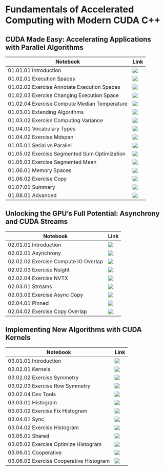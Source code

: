 # Fundamentals of Accelerated Computing with Modern CUDA C++

## CUDA Made Easy: Accelerating Applications with Parallel Algorithms

| Notebook                                | Link                                                                                                                                                                                       |
|-----------------------------------------|--------------------------------------------------------------------------------------------------------------------------------------------------------------------------------------------|
| 01.01.01 Introduction | [![](https://colab.research.google.com/assets/colab-badge.svg)](https://colab.research.google.com/github/NVIDIA/accelerated-computing-hub/blob/main/tutorials/cuda-cpp/notebooks/01.01-Introduction/01.01.01-CUDA-Made-Easy.ipynb) |
| 01.02.01 Execution Spaces               | [![](https://colab.research.google.com/assets/colab-badge.svg)](https://colab.research.google.com/github/NVIDIA/accelerated-computing-hub/blob/main/tutorials/cuda-cpp/notebooks/01.02-Execution-Spaces/01.02.01-Execution-Spaces.ipynb) |
| 01.02.02 Exercise Annotate Execution Spaces   | [![](https://colab.research.google.com/assets/colab-badge.svg)](https://colab.research.google.com/github/NVIDIA/accelerated-computing-hub/blob/main/tutorials/cuda-cpp/notebooks/01.02-Execution-Spaces/01.02.02-Exercise-Annotate-Execution-Spaces.ipynb) |
| 01.02.03 Exercise Changing Execution Space    | [![](https://colab.research.google.com/assets/colab-badge.svg)](https://colab.research.google.com/github/NVIDIA/accelerated-computing-hub/blob/main/tutorials/cuda-cpp/notebooks/01.02-Execution-Spaces/01.02.03-Exercise-Changing-Execution-Space.ipynb) |
| 01.02.04 Exercise Compute Median Temperature   | [![](https://colab.research.google.com/assets/colab-badge.svg)](https://colab.research.google.com/github/NVIDIA/accelerated-computing-hub/blob/main/tutorials/cuda-cpp/notebooks/01.02-Execution-Spaces/01.02.04-Exercise-Compute-Median-Temperature.ipynb) |
| 01.03.01 Extending Algorithms           | [![](https://colab.research.google.com/assets/colab-badge.svg)](https://colab.research.google.com/github/NVIDIA/accelerated-computing-hub/blob/main/tutorials/cuda-cpp/notebooks/01.03-Extending-Algorithms/01.03.01-Extending-Algorithms.ipynb) |
| 01.03.02 Exercise Computing Variance     | [![](https://colab.research.google.com/assets/colab-badge.svg)](https://colab.research.google.com/github/NVIDIA/accelerated-computing-hub/blob/main/tutorials/cuda-cpp/notebooks/01.03-Extending-Algorithms/01.03.02-Exercise-Computing-Variance.ipynb) |
| 01.04.01 Vocabulary Types              | [![](https://colab.research.google.com/assets/colab-badge.svg)](https://colab.research.google.com/github/NVIDIA/accelerated-computing-hub/blob/main/tutorials/cuda-cpp/notebooks/01.04-Vocabulary-Types/01.04.01-Vocabulary-Types.ipynb) |
| 01.04.02 Exercise Mdspan                | [![](https://colab.research.google.com/assets/colab-badge.svg)](https://colab.research.google.com/github/NVIDIA/accelerated-computing-hub/blob/main/tutorials/cuda-cpp/notebooks/01.04-Vocabulary-Types/01.04.02-Exercise-mdspan.ipynb) |
| 01.05.01 Serial vs Parallel            | [![](https://colab.research.google.com/assets/colab-badge.svg)](https://colab.research.google.com/github/NVIDIA/accelerated-computing-hub/blob/main/tutorials/cuda-cpp/notebooks/01.05-Serial-vs-Parallel/01.05.01-Serial-vs-Parallel.ipynb) |
| 01.05.02 Exercise Segmented Sum Optimization   | [![](https://colab.research.google.com/assets/colab-badge.svg)](https://colab.research.google.com/github/NVIDIA/accelerated-computing-hub/blob/main/tutorials/cuda-cpp/notebooks/01.05-Serial-vs-Parallel/01.05.02-Exercise-Segmented-Sum-Optimization.ipynb) |
| 01.05.03 Exercise Segmented Mean        | [![](https://colab.research.google.com/assets/colab-badge.svg)](https://colab.research.google.com/github/NVIDIA/accelerated-computing-hub/blob/main/tutorials/cuda-cpp/notebooks/01.05-Serial-vs-Parallel/01.05.03-Exercise-Segmented-Mean.ipynb) |
| 01.06.01 Memory Spaces                 | [![](https://colab.research.google.com/assets/colab-badge.svg)](https://colab.research.google.com/github/NVIDIA/accelerated-computing-hub/blob/main/tutorials/cuda-cpp/notebooks/01.06-Memory-Spaces/01.06.01-Memory-Spaces.ipynb) |
| 01.06.02 Exercise Copy                  | [![](https://colab.research.google.com/assets/colab-badge.svg)](https://colab.research.google.com/github/NVIDIA/accelerated-computing-hub/blob/main/tutorials/cuda-cpp/notebooks/01.06-Memory-Spaces/01.06.02-Exercise-Copy.ipynb) |
| 01.07.01 Summary                       | [![](https://colab.research.google.com/assets/colab-badge.svg)](https://colab.research.google.com/github/NVIDIA/accelerated-computing-hub/blob/main/tutorials/cuda-cpp/notebooks/01.07-Summary/01.07.01-Summary.ipynb) |
| 01.08.01 Advanced                      | [![](https://colab.research.google.com/assets/colab-badge.svg)](https://colab.research.google.com/github/NVIDIA/accelerated-computing-hub/blob/main/tutorials/cuda-cpp/notebooks/01.08-Advanced/01.08.01-Advanced.ipynb) |

## Unlocking the GPU’s Full Potential: Asynchrony and CUDA Streams

| Notebook                                | Link                                                                                                                                                                                       |
|-----------------------------------------|--------------------------------------------------------------------------------------------------------------------------------------------------------------------------------------------|
| 02.01.01 Introduction                  | [![](https://colab.research.google.com/assets/colab-badge.svg)](https://colab.research.google.com/github/NVIDIA/accelerated-computing-hub/blob/main/tutorials/cuda-cpp/notebooks/02.01-Introduction/02.01.01-Introduction.ipynb) |
| 02.02.01 Asynchrony                    | [![](https://colab.research.google.com/assets/colab-badge.svg)](https://colab.research.google.com/github/NVIDIA/accelerated-computing-hub/blob/main/tutorials/cuda-cpp/notebooks/02.02-Asynchrony/02.02.01-Asynchrony.ipynb) |
| 02.02.02 Exercise Compute IO Overlap    | [![](https://colab.research.google.com/assets/colab-badge.svg)](https://colab.research.google.com/github/NVIDIA/accelerated-computing-hub/blob/main/tutorials/cuda-cpp/notebooks/02.02-Asynchrony/02.02.02-Exercise-Compute-IO-Overlap.ipynb) |
| 02.02.03 Exercise Nsight               | [![](https://colab.research.google.com/assets/colab-badge.svg)](https://colab.research.google.com/github/NVIDIA/accelerated-computing-hub/blob/main/tutorials/cuda-cpp/notebooks/02.02-Asynchrony/02.02.03-Exercise-Nsight.ipynb) |
| 02.02.04 Exercise NVTX                 | [![](https://colab.research.google.com/assets/colab-badge.svg)](https://colab.research.google.com/github/NVIDIA/accelerated-computing-hub/blob/main/tutorials/cuda-cpp/notebooks/02.02-Asynchrony/02.02.04-Exercise-NVTX.ipynb) |
| 02.03.01 Streams                       | [![](https://colab.research.google.com/assets/colab-badge.svg)](https://colab.research.google.com/github/NVIDIA/accelerated-computing-hub/blob/main/tutorials/cuda-cpp/notebooks/02.03-Streams/02.03.01-Streams.ipynb) |
| 02.03.02 Exercise Async Copy            | [![](https://colab.research.google.com/assets/colab-badge.svg)](https://colab.research.google.com/github/NVIDIA/accelerated-computing-hub/blob/main/tutorials/cuda-cpp/notebooks/02.03-Streams/02.03.02-Exercise-Async-Copy.ipynb) |
| 02.04.01 Pinned                        | [![](https://colab.research.google.com/assets/colab-badge.svg)](https://colab.research.google.com/github/NVIDIA/accelerated-computing-hub/blob/main/tutorials/cuda-cpp/notebooks/02.04-Pinned-Memory/02.04.01-Pinned.ipynb) |
| 02.04.02 Exercise Copy Overlap          | [![](https://colab.research.google.com/assets/colab-badge.svg)](https://colab.research.google.com/github/NVIDIA/accelerated-computing-hub/blob/main/tutorials/cuda-cpp/notebooks/02.04-Pinned-Memory/02.04.02-Exercise-Copy-Overlap.ipynb) |

## Implementing New Algorithms with CUDA Kernels

| Notebook                                | Link                                                                                                                                                                                       |
|-----------------------------------------|--------------------------------------------------------------------------------------------------------------------------------------------------------------------------------------------|
| 03.01.01 Introduction                     | [![](https://colab.research.google.com/assets/colab-badge.svg)](https://colab.research.google.com/github/NVIDIA/accelerated-computing-hub/blob/main/tutorials/cuda-cpp/notebooks/03.01-Introduction/03.01-Introduction.ipynb) |
| 03.02.01 Kernels                       | [![](https://colab.research.google.com/assets/colab-badge.svg)](https://colab.research.google.com/github/NVIDIA/accelerated-computing-hub/blob/main/tutorials/cuda-cpp/notebooks/03.02-Kernels/03.02.01-Kernels.ipynb) |
| 03.02.02 Exercise Symmetry             | [![](https://colab.research.google.com/assets/colab-badge.svg)](https://colab.research.google.com/github/NVIDIA/accelerated-computing-hub/blob/main/tutorials/cuda-cpp/notebooks/03.02-Kernels/03.02.02-Exercise-Symmetry.ipynb) |
| 03.02.03 Exercise Row Symmetry          | [![](https://colab.research.google.com/assets/colab-badge.svg)](https://colab.research.google.com/github/NVIDIA/accelerated-computing-hub/blob/main/tutorials/cuda-cpp/notebooks/03.02-Kernels/03.02.03-Exercise-Row-Symmetry.ipynb) |
| 03.02.04 Dev Tools                     | [![](https://colab.research.google.com/assets/colab-badge.svg)](https://colab.research.google.com/github/NVIDIA/accelerated-computing-hub/blob/main/tutorials/cuda-cpp/notebooks/03.02-Kernels/03.02.04-Dev-Tools.ipynb) |
| 03.03.01 Histogram                     | [![](https://colab.research.google.com/assets/colab-badge.svg)](https://colab.research.google.com/github/NVIDIA/accelerated-computing-hub/blob/main/tutorials/cuda-cpp/notebooks/03.03-Atomics/03.03.01-Histogram.ipynb) |
| 03.03.02 Exercise Fix Histogram         | [![](https://colab.research.google.com/assets/colab-badge.svg)](https://colab.research.google.com/github/NVIDIA/accelerated-computing-hub/blob/main/tutorials/cuda-cpp/notebooks/03.03-Atomics/03.03.02-Exercise-Fix-Histogram.ipynb) |
| 03.04.01 Sync                          | [![](https://colab.research.google.com/assets/colab-badge.svg)](https://colab.research.google.com/github/NVIDIA/accelerated-computing-hub/blob/main/tutorials/cuda-cpp/notebooks/03.04-Synchronization/03.04.01-Sync.ipynb) |
| 03.04.02 Exercise Histogram             | [![](https://colab.research.google.com/assets/colab-badge.svg)](https://colab.research.google.com/github/NVIDIA/accelerated-computing-hub/blob/main/tutorials/cuda-cpp/notebooks/03.04-Synchronization/03.04.02-Exercise-Histogram.ipynb) |
| 03.05.01 Shared                        | [![](https://colab.research.google.com/assets/colab-badge.svg)](https://colab.research.google.com/github/NVIDIA/accelerated-computing-hub/blob/main/tutorials/cuda-cpp/notebooks/03.05-Shared-Memory/03.05.01-Shared.ipynb) |
| 03.05.02 Exercise Optimize Histogram    | [![](https://colab.research.google.com/assets/colab-badge.svg)](https://colab.research.google.com/github/NVIDIA/accelerated-computing-hub/blob/main/tutorials/cuda-cpp/notebooks/03.05-Shared-Memory/03.05.02-Exercise-Optimize-Histogram.ipynb) |
| 03.06.01 Cooperative                   | [![](https://colab.research.google.com/assets/colab-badge.svg)](https://colab.research.google.com/github/NVIDIA/accelerated-computing-hub/blob/main/tutorials/cuda-cpp/notebooks/03.06-Cooperative-Algorithms/03.06.01-Cooperative.ipynb) |
| 03.06.02 Exercise Cooperative Histogram | [![](https://colab.research.google.com/assets/colab-badge.svg)](https://colab.research.google.com/github/NVIDIA/accelerated-computing-hub/blob/main/tutorials/cuda-cpp/notebooks/03.06-Cooperative-Algorithms/03.06.02-Exercise-Cooperative-Histogram.ipynb) |
